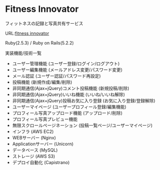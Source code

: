 # Fitness Innovator

フィットネスの記録と写真共有サービス

URL:[fitness innovator](http://52.194.24.80/)

Ruby(2.5.3) / Ruby on Rails(5.2.2)

実装機能/技術一覧

* ユーザー管理機能 (ユーザー登録/ログイン/ログアウト)
* ユーザー編集機能 (メールアドレス変更/パスワード変更)
* メール認証 (ユーザー認証/パスワード再設定)
* 投稿機能 (新規作成/編集/削除)
* 非同期通信(Ajax+jQuery)コメント投稿機能 (新規投稿/削除)
* 非同期通信(Ajax+jQuery)いいね機能 (いいね/いいね解除)
* 非同期通信(Ajax+jQuery)投稿お気に入り登録 (お気に入り登録/登録解除)
* ユーザーマイページ (ユーザープロフィール登録/編集機能)
* プロフィール写真アップロード機能 (アップロード/削除)
* プロフィール写真プレビュー機能
* 無限スクロールページネーション (投稿一覧ページ/ユーザーマイページ)
* インフラ (AWS EC2)
* WEBサーバー (Nginx)
* Applicationサーバー (Unicorn)
* データベース (MySQL)
* ストレージ (AWS S3)
* デプロイ自動化 (Capistrano)
